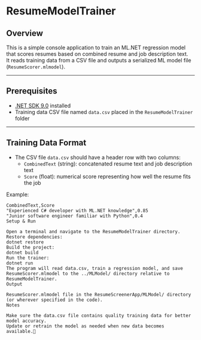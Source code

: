 # ResumeModelTrainer

## Overview
This is a simple console application to train an ML.NET regression model that scores resumes based on combined resume and job description text.  
It reads training data from a CSV file and outputs a serialized ML model file (`ResumeScorer.mlmodel`).

---

## Prerequisites

- [.NET SDK 9.0](https://dotnet.microsoft.com/en-us/download/dotnet/9.0) installed
- Training data CSV file named `data.csv` placed in the `ResumeModelTrainer` folder

---

## Training Data Format

- The CSV file `data.csv` should have a header row with two columns:
  - `CombinedText` (string): concatenated resume text and job description text
  - `Score` (float): numerical score representing how well the resume fits the job

Example:

```csv
CombinedText,Score
"Experienced C# developer with ML.NET knowledge",0.85
"Junior software engineer familiar with Python",0.4
Setup & Run

Open a terminal and navigate to the ResumeModelTrainer directory.
Restore dependencies:
dotnet restore
Build the project:
dotnet build
Run the trainer:
dotnet run
The program will read data.csv, train a regression model, and save ResumeScorer.mlmodel to the ../MLModel/ directory relative to ResumeModelTrainer.
Output

ResumeScorer.mlmodel file in the ResumeScreenerApp/MLModel/ directory (or wherever specified in the code).
Notes

Make sure the data.csv file contains quality training data for better model accuracy.
Update or retrain the model as needed when new data becomes available.
